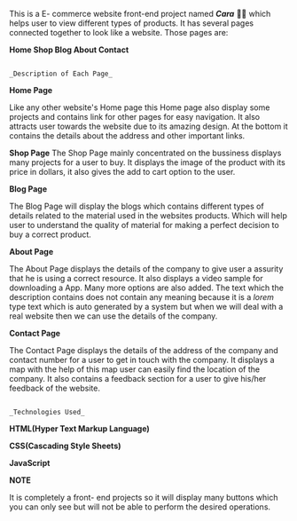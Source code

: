 This is a E- commerce website front-end project named **_Cara_** 🧑‍💻 which helps user to view different types of products.
It has several pages connected together to look like a website. Those pages are:

**Home  Shop  Blog  About  Contact**
                                                                
                                                                  _Description of Each Page_

**Home Page**

Like any other website's Home page this Home page also display some projects and contains link for other pages for easy navigation. It also attracts user towards the website due to its amazing design. At the bottom it contains the details about the address and other important links.

**Shop Page**
The Shop Page mainly concentrated on the bussiness displays many projects for a user to buy. It displays the image of the product with its price in dollars, it also gives the add to cart option to the user.

**Blog Page**

The Blog Page will display the blogs which contains different types of details related to the material used in the websites products. Which will help user to understand the quality of material for making a perfect decision to buy a correct product.

**About Page**

The About Page displays the details of the company to give user a assurity that he is using a correct resource. It also displays a video sample for downloading a App. Many more options are also added. The text which the description contains does not contain any meaning because it is a _lorem_ type text which is auto generated by a system but when we will deal with a real website then we can use the details of the company.

**Contact Page**

The Contact Page displays the details of the address of the company and contact number for a user to get in touch with the company. It displays a map with the help of this map user can easily find the location of the company. It also contains a feedback section for a user to give his/her feedback of the website.

                                                                   _Technologies Used_

**HTML(Hyper Text Markup Language)**

**CSS(Cascading Style Sheets)**

**JavaScript**

**NOTE**

It is completely a front- end projects so it will display many buttons which you can only see but will not be able to perform the desired operations.
